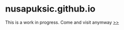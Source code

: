 # nusapuksic.github.io

This is a work in progress. 
Come and visit anymway [>>](https://nusapuksic.github.io/index.html)
